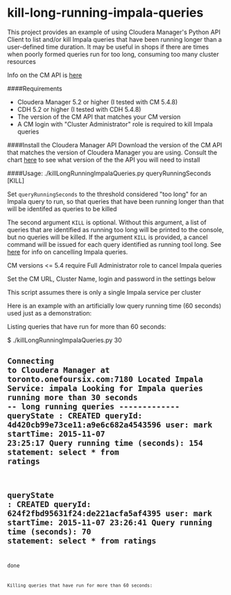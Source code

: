 kill-long-running-impala-queries
====================

This project provides an example of using Cloudera Manager's Python API Client to list and/or kill Impala queries that have been running longer than a user-defined time duration. It may be useful in shops if there are times when poorly formed queries run for too long, consuming too many cluster resources

Info on the CM API is [here](http://cloudera.github.io/cm_api/)

####Requirements
- Cloudera Manager 5.2 or higher (I tested with CM 5.4.8)  
- CDH 5.2 or higher (I tested with CDH 5.4.8)
- The version of the CM API that matches your CM version
- A CM login with "Cluster Administrator" role is required to kill Impala queries

####Install the Cloudera Manager API 
Download the version of the CM API that matches the version of Cloudera Manager you are using. Consult the chart [here](http://cloudera.github.io/cm_api/docs/releases/) to see what version of the the API you will need to install

####Usage: 
    ./killLongRunningImpalaQueries.py  queryRunningSeconds [KILL]

Set <code>queryRunningSeconds</code> to the threshold considered "too long" for an Impala query to run, so that queries that have been running longer than that will be identifed as queries to be killed

The second argument <code>KILL</code> is optional.
Without this argument, a list of queries that are identified as running too long will be printed to the console, but no queries will be killed. 
If the argument <code>KILL</code> is provided, a cancel command will be issued for each query identified as running tool long. 
See [here](http://www.cloudera.com/content/www/en-us/documentation/enterprise/latest/topics/cm_dg_impala_queries.html) for info on cancelling Impala queries.

CM versions <= 5.4 require Full Administrator role to cancel Impala queries 

Set the CM URL, Cluster Name, login and password in the settings below

This script assumes there is only a single Impala service per cluster

Here is an example with an artificially low query running time (60 seconds) used just as a demonstration:

Listing queries that have run for more than 60 seconds:

$ ./killLongRunningImpalaQueries.py  30

<code>Connecting to Cloudera Manager at toronto.onefoursix.com:7180
Located Impala Service: impala
Looking for Impala queries running more than 30 seconds
-- long running queries -------------
queryState : CREATED
queryId: 4d420cb99e73ce11:a9e6c682a4543596
user: mark
startTime: 2015-11-07 23:25:17 
Query running time (seconds): 154
statement: select * from ratings
-------------------------------------
queryState : CREATED
queryId: 624f2fbd95631f24:de221acfa5af4395
user: mark
startTime: 2015-11-07 23:26:41 
Query running time (seconds): 70
statement: select * from ratings
-------------------------------------
done<code>



Killing queries that have run for more than 60 seconds:







